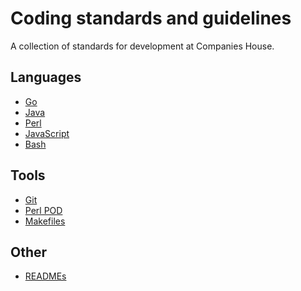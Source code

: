 Coding standards and guidelines
===============================

A collection of standards for development at Companies House.

Languages
---------
* [Go](go.md)
* [Java](java.md)
* [Perl](perl.md)
* [JavaScript](javascript.md)
* [Bash](bash.md)

Tools
-----
* [Git](git.md)
* [Perl POD](perlpod.md)
* [Makefiles](makefiles.md)

Other
-----
* [READMEs](READMEs.md)
